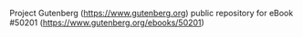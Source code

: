 Project Gutenberg (https://www.gutenberg.org) public repository for
eBook #50201 (https://www.gutenberg.org/ebooks/50201)

